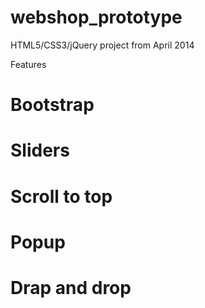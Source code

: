 # webshop_prototype

HTML5/CSS3/jQuery project from April 2014

Features

# Bootstrap
# Sliders
# Scroll to top
# Popup
# Drap and drop
